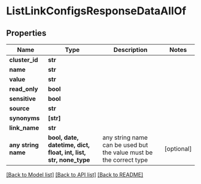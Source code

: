# ListLinkConfigsResponseDataAllOf


## Properties
Name | Type | Description | Notes
------------ | ------------- | ------------- | -------------
**cluster_id** | **str** |  | 
**name** | **str** |  | 
**value** | **str** |  | 
**read_only** | **bool** |  | 
**sensitive** | **bool** |  | 
**source** | **str** |  | 
**synonyms** | **[str]** |  | 
**link_name** | **str** |  | 
**any string name** | **bool, date, datetime, dict, float, int, list, str, none_type** | any string name can be used but the value must be the correct type | [optional]

[[Back to Model list]](../README.md#documentation-for-models) [[Back to API list]](../README.md#documentation-for-api-endpoints) [[Back to README]](../README.md)


